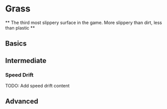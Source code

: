 # Grass
** The third most slippery surface in the game. More slippery than dirt, less than plastic **

## Basics
## Intermediate
### Speed Drift
TODO: Add speed drift content
## Advanced